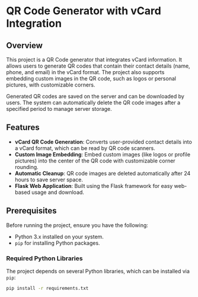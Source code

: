 # QR Code Generator with vCard Integration

## Overview

This project is a QR Code generator that integrates vCard information. It allows users to generate QR codes that contain their contact details (name, phone, and email) in the vCard format. The project also supports embedding custom images in the QR code, such as logos or personal pictures, with customizable corners.

Generated QR codes are saved on the server and can be downloaded by users. The system can automatically delete the QR code images after a specified period to manage server storage.

## Features

- **vCard QR Code Generation**: Converts user-provided contact details into a vCard format, which can be read by QR code scanners.
- **Custom Image Embedding**: Embed custom images (like logos or profile pictures) into the center of the QR code with customizable corner rounding.
- **Automatic Cleanup**: QR code images are deleted automatically after 24 hours to save server space.
- **Flask Web Application**: Built using the Flask framework for easy web-based usage and download.

## Prerequisites

Before running the project, ensure you have the following:

- Python 3.x installed on your system.
- `pip` for installing Python packages.

### Required Python Libraries

The project depends on several Python libraries, which can be installed via `pip`:

```bash
pip install -r requirements.txt
